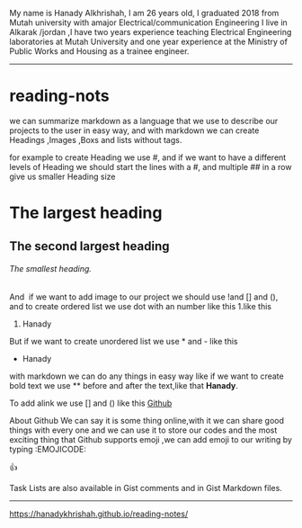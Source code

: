 My name is Hanady Alkhrishah, I am 26 years old, I graduated 2018 from Mutah university with amajor Electrical/communication Engineering I live in Alkarak /jordan ,I have two years experience teaching Electrical Engineering laboratories at Mutah University and one year experience at the Ministry of Public Works and Housing as a trainee engineer.
___

# reading-nots
we can summarize markdown as a language that we use to describe our projects to the user in easy way, and with markdown we can create Headings ,Images ,Boxs and lists without tags.

for example to create Heading we use #, and if we want to have a different levels of Heading we should start the lines with a #, and multiple ## in a row give us smaller Heading size
# The largest heading
## The second largest heading
###### The smallest heading.
And  if we want to add image to our project we should use !and [] and (), and to create ordered list we use dot with an number like this 1.like this
1. Hanady

But if we want to create unordered list we use * and - like this

* Hanady

with markdown we can do any things in easy way like if we want to create bold text we use ** before and after the text,like that **Hanady**.

To add alink we use [] and () like this
[Github](https://hanadykhrishah.github.io/reading-notes/)




About Github We can say it is some thing online,with it we can share good things with every one and we can use it to store our codes and the most exciting thing that Github supports emoji ,we can add emoji to our writing by typing :EMOJICODE:

:+1:

 Task Lists are also available in Gist comments and in Gist Markdown files.

___
 https://hanadykhrishah.github.io/reading-notes/

